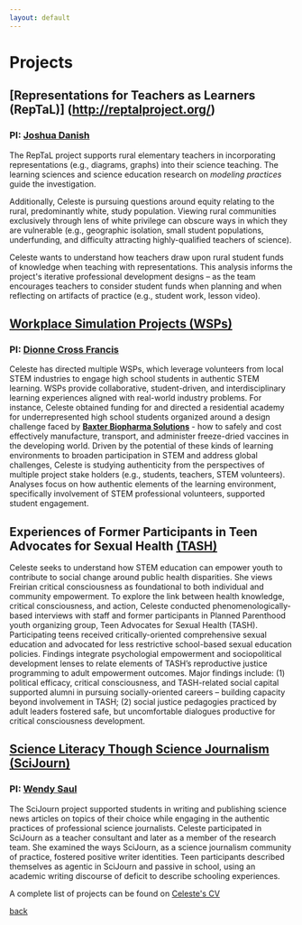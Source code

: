 ```yaml
---
layout: default
---
```


# Projects

## **[Representations for Teachers as Learners (RepTaL)]** (http://reptalproject.org/) 
### PI: [Joshua Danish](http://www.joshuadanish.com/) 
The RepTaL project supports rural elementary teachers in incorporating representations (e.g., diagrams, graphs) into their science teaching. The learning sciences and science education research on *modeling practices* guide the investigation.

Additionally, Celeste is pursuing questions around equity relating to the rural, predominantly white, study population. Viewing rural communities exclusively through lens of white privilege can obscure ways in which they are vulnerable (e.g., geographic isolation, small student populations, underfunding, and difficulty attracting highly-qualified teachers of science). 
  
Celeste wants to understand how teachers draw upon rural student funds of knowledge when teaching with representations. This analysis informs the project's iterative professional development designs – as the team encourages teachers to consider student funds when planning and when reflecting on artifacts of practice (e.g., student work, lesson video).

## [Workplace Simulation Projects (WSPs)](https://p16.education.indiana.edu/projects/current/workplace-simulation-projects/defense.html)
### PI: [Dionne Cross Francis](https://education.indiana.edu/about/directory/profiles/cross_francis-dionne.html)
Celeste has directed multiple WSPs, which leverage volunteers from local STEM industries to engage high school students in authentic STEM learning. WSPs provide collaborative, student-driven, and interdisciplinary learning experiences aligned with real-world industry problems. For instance, Celeste obtained funding for and directed a residential academy for underrepresented high school students organized around a design challenge faced by **[Baxter Biopharma Solutions](https://p16.education.indiana.edu/projects/current/balfour/academy/workplace-sim/index.html)** - how to safely and cost effectively manufacture, transport, and administer freeze-dried vaccines in the developing world. Driven by the potential of these kinds of learning environments to broaden participation in STEM and address global challenges, Celeste is studying authenticity from the perspectives of multiple project stake holders (e.g., students, teachers, STEM volunteers). Analyses focus on how authentic elements of the learning environment, specifically involvement of STEM professional volunteers,  supported student engagement.

## Experiences of Former Participants in Teen Advocates for Sexual Health [(TASH)](https://www.plannedparenthood.org/planned-parenthood-st-louis-region-southwest-missouri/education/teen-advocates-sexual-health)
Celeste seeks to understand how STEM education can empower youth to contribute to social change around public health disparities. She views Freirian critical consciousness as foundational to both individual and community empowerment. To explore the link between health knowledge, critical consciousness, and action, Celeste conducted phenomenologically-based interviews with staff and former participants in Planned Parenthood youth organizing group, Teen Advocates for Sexual Health (TASH). Participating teens received critically-oriented comprehensive sexual education and advocated for less restrictive school-based sexual education policies. Findings integrate psychologial empowerment and sociopolitical development lenses to relate elements of TASH’s reproductive justice programming to adult empowerment outcomes. Major findings include: (1) political efficacy, critical consciousness, and TASH-related social capital supported alumni in pursuing socially-oriented careers – building capacity beyond involvement in TASH; (2) social justice pedagogies practiced by adult leaders fostered safe, but uncomfortable dialogues productive for critical consciousness development.   


## [Science Literacy Though Science Journalism (SciJourn)](http://www.scijourner.org/)
### PI: [Wendy Saul](https://coe.umsl.edu/mycoe/p2_profiles/viewProfile/sso_id/saulw)
The SciJourn project supported students in writing and publishing science news articles on topics of their choice while engaging in the authentic practices of professional science journalists. Celeste participated in SciJourn as a teacher consultant and later as a member of the research team. She examined the ways SciJourn, as a science journalism community of practice, fostered positive writer identities. Teen participants described themselves as agentic in SciJourn and passive in school, using an academic writing discourse of deficit to describe schooling experiences. 

A complete list of projects can be found on [Celeste's CV](https://www.celestenicholas.com/assets/CV-Nicholas_Sept%202019%20website.pdf)

[back](./)
